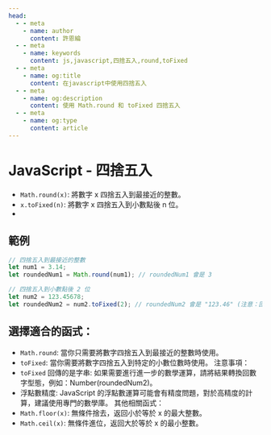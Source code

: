 ```yaml
---
head:
  - - meta
    - name: author
      content: 許恩綸
  - - meta
    - name: keywords
      content: js,javascript,四捨五入,round,toFixed
  - - meta
    - name: og:title
      content: 在javascript中使用四捨五入
  - - meta
    - name: og:description
      content: 使用 Math.round 和 toFixed 四捨五入
  - - meta
    - name: og:type
      content: article
---
```



# JavaScript - 四捨五入

- `Math.round(x)`: 將數字 x 四捨五入到最接近的整數。
- `x.toFixed(n)`: 將數字 x 四捨五入到小數點後 n 位。
- 
## 範例
```javascript
// 四捨五入到最接近的整數
let num1 = 3.14;
let roundedNum1 = Math.round(num1); // roundedNum1 會是 3

// 四捨五入到小數點後 2 位
let num2 = 123.45678;
let roundedNum2 = num2.toFixed(2); // roundedNum2 會是 "123.46" (注意：回傳的是字串)
```

## 選擇適合的函式：

- `Math.round`: 當你只需要將數字四捨五入到最接近的整數時使用。
- `toFixed`: 當你需要將數字四捨五入到特定的小數位數時使用。
注意事項：
- `toFixed` 回傳的是字串: 如果需要進行進一步的數學運算，請將結果轉換回數字型態，例如：Number(roundedNum2)。
- 浮點數精度: JavaScript 的浮點數運算可能會有精度問題，對於高精度的計算，建議使用專門的數學庫。
其他相關函式：
- `Math.floor(x)`: 無條件捨去，返回小於等於 x 的最大整數。
- `Math.ceil(x)`: 無條件進位，返回大於等於 x 的最小整數。